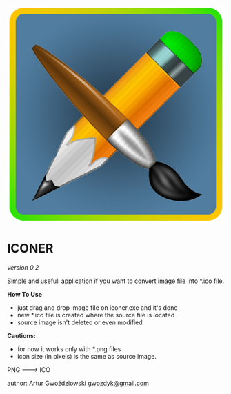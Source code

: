 ![logo image](assets/icon512.png)

# **ICONER**

_version 0.2_

Simple and usefull application if you want to convert image file into *.ico file.

**How To Use**
- just drag and drop image file on iconer.exe and it's done
- new *.ico file is created where the source file is located
- source image isn't deleted or even modified 

**Cautions:**
- for now it works only with *.png files
- icon size (in pixels) is the same as source image.

PNG ---> ICO

author: Artur Gwoździowski <gwozdyk@gmail.com>
